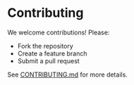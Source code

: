# Contributing

We welcome contributions! Please:
- Fork the repository
- Create a feature branch
- Submit a pull request

See [CONTRIBUTING.md](../CONTRIBUTING.md) for more details.
